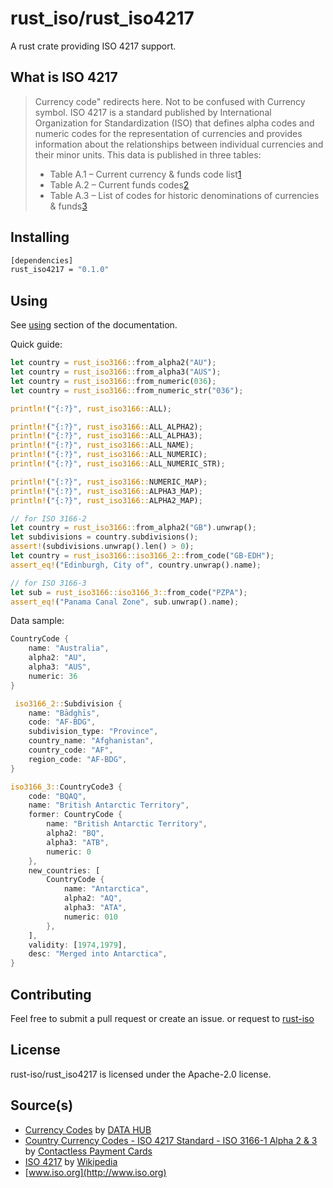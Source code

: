 # rust_iso/rust_iso4217

A rust crate providing ISO 4217 support.

## What is ISO 4217

> Currency code" redirects here. Not to be confused with Currency symbol.
> ISO 4217 is a standard published by International Organization for Standardization (ISO) that defines alpha codes and numeric codes for the representation of currencies and provides information about the relationships between individual currencies and their minor units. This data is published in three tables:
> * Table A.1 – Current currency & funds code list[1](https://en.wikipedia.org/wiki/ISO_4217#cite_note-tablea1-1)
> * Table A.2 – Current funds codes[2](https://en.wikipedia.org/wiki/ISO_4217#cite_note-2)
> * Table A.3 – List of codes for historic denominations of currencies & funds[3](https://en.wikipedia.org/wiki/ISO_4217#cite_note-tablea3-3)

## Installing

``` sh
[dependencies]
rust_iso4217 = "0.1.0"
```

## Using

See [using](https://crates.io/crates/rust_iso4217) section of the documentation.

Quick guide:

``` rust
let country = rust_iso3166::from_alpha2("AU");
let country = rust_iso3166::from_alpha3("AUS");
let country = rust_iso3166::from_numeric(036);
let country = rust_iso3166::from_numeric_str("036");

println!("{:?}", rust_iso3166::ALL);

println!("{:?}", rust_iso3166::ALL_ALPHA2);   
println!("{:?}", rust_iso3166::ALL_ALPHA3);   
println!("{:?}", rust_iso3166::ALL_NAME);   
println!("{:?}", rust_iso3166::ALL_NUMERIC);   
println!("{:?}", rust_iso3166::ALL_NUMERIC_STR);   

println!("{:?}", rust_iso3166::NUMERIC_MAP);  
println!("{:?}", rust_iso3166::ALPHA3_MAP);  
println!("{:?}", rust_iso3166::ALPHA2_MAP);  

// for ISO 3166-2
let country = rust_iso3166::from_alpha2("GB").unwrap();
let subdivisions = country.subdivisions();
assert!(subdivisions.unwrap().len() > 0);
let country = rust_iso3166::iso3166_2::from_code("GB-EDH");
assert_eq!("Edinburgh, City of", country.unwrap().name); 

// for ISO 3166-3
let sub = rust_iso3166::iso3166_3::from_code("PZPA");
assert_eq!("Panama Canal Zone", sub.unwrap().name);
```

Data sample:

``` rust
CountryCode { 
    name: "Australia",
    alpha2: "AU", 
    alpha3: "AUS", 
    numeric: 36 
}

 iso3166_2::Subdivision {
    name: "Bādghīs",
    code: "AF-BDG",
    subdivision_type: "Province",
    country_name: "Afghanistan",
    country_code: "AF",
    region_code: "AF-BDG",
}

iso3166_3::CountryCode3 {
    code: "BQAQ",
    name: "British Antarctic Territory",
    former: CountryCode { 
        name: "British Antarctic Territory",
        alpha2: "BQ", 
        alpha3: "ATB", 
        numeric: 0 
    },
    new_countries: [
        CountryCode { 
            name: "Antarctica",
            alpha2: "AQ", 
            alpha3: "ATA", 
            numeric: 010
        },    
    ],
    validity: [1974,1979],
    desc: "Merged into Antarctica",
}
```

## Contributing

Feel free to submit a pull request or create an issue.
or request to [rust-iso](https://github.com/rust-iso) 

## License

rust-iso/rust_iso4217 is licensed under the Apache-2.0 license.

## Source(s)

* [Currency Codes](https://datahub.io/core/currency-codes#data) by [DATA HUB](https://datahub.io)
* [Country Currency Codes - ISO 4217 Standard - ISO 3166-1 Alpha 2 & 3](http://www.contactlesspaymentcards.com/country-currency-codes.php) by [Contactless Payment Cards](http://www.wikipedia.org)
* [ISO 4217](https://en.wikipedia.org/wiki/ISO_4217) by [Wikipedia](http://www.wikipedia.org)
* [www.iso.org](http://www.iso.org)
